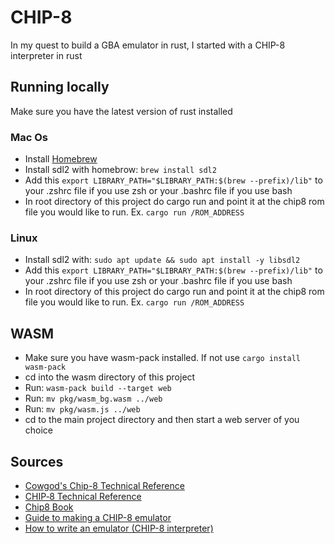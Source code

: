 # CHIP-8

In my quest to build a GBA emulator in rust, I started with a CHIP-8 interpreter in rust

## Running locally

Make sure you have the latest version of rust installed

### Mac Os

- Install [Homebrew](https://brew.sh/)
- Install sdl2 with homebrow: `brew install sdl2`
- Add this `export LIBRARY_PATH="$LIBRARY_PATH:$(brew --prefix)/lib"` to your .zshrc file if you use zsh or your .bashrc file if you use bash
- In root directory of this project do cargo run and point it at the chip8 rom file you would like to run. Ex. `cargo run /ROM_ADDRESS`

### Linux

- Install sdl2 with: `sudo apt update && sudo apt install -y libsdl2`
- Add this `export LIBRARY_PATH="$LIBRARY_PATH:$(brew --prefix)/lib"` to your .zshrc file if you use zsh or your .bashrc file if you use bash
- In root directory of this project do cargo run and point it at the chip8 rom file you would like to run. Ex. `cargo run /ROM_ADDRESS`

## WASM

- Make sure you have wasm-pack installed. If not use `cargo install wasm-pack`
- cd into the wasm directory of this project
- Run: `wasm-pack build --target web`
- Run: `mv pkg/wasm_bg.wasm ../web`
- Run: `mv pkg/wasm.js ../web`
- cd to the main project directory and then start a web server of you choice

## Sources

- [Cowgod's Chip-8 Technical Reference](http://devernay.free.fr/hacks/chip8/C8TECH10.HTM)
- [CHIP‐8 Technical Reference](https://github.com/mattmikolay/chip-8/wiki/CHIP%E2%80%908-Technical-Reference)
- [Chip8 Book](https://github.com/aquova/chip8-book)
- [Guide to making a CHIP-8 emulator](https://tobiasvl.github.io/blog/write-a-chip-8-emulator/)
- [How to write an emulator (CHIP-8 interpreter)](https://multigesture.net/articles/how-to-write-an-emulator-chip-8-interpreter/)
